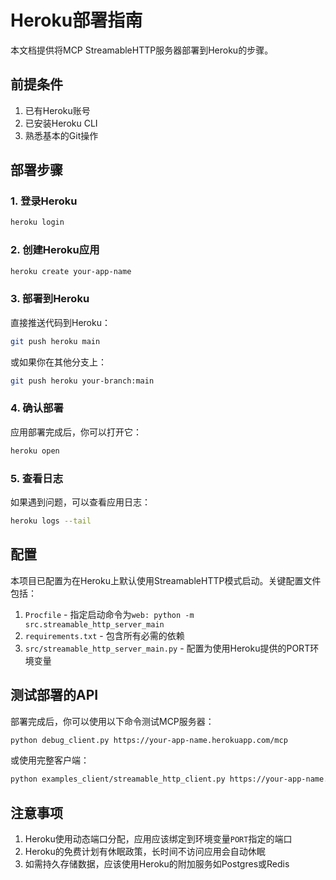 # Heroku部署指南

本文档提供将MCP StreamableHTTP服务器部署到Heroku的步骤。

## 前提条件

1. 已有Heroku账号
2. 已安装Heroku CLI
3. 熟悉基本的Git操作

## 部署步骤

### 1. 登录Heroku

```bash
heroku login
```

### 2. 创建Heroku应用

```bash
heroku create your-app-name
```

### 3. 部署到Heroku

直接推送代码到Heroku：

```bash
git push heroku main
```

或如果你在其他分支上：

```bash
git push heroku your-branch:main
```

### 4. 确认部署

应用部署完成后，你可以打开它：

```bash
heroku open
```

### 5. 查看日志

如果遇到问题，可以查看应用日志：

```bash
heroku logs --tail
```

## 配置

本项目已配置为在Heroku上默认使用StreamableHTTP模式启动。关键配置文件包括：

1. `Procfile` - 指定启动命令为`web: python -m src.streamable_http_server_main`
2. `requirements.txt` - 包含所有必需的依赖
3. `src/streamable_http_server_main.py` - 配置为使用Heroku提供的PORT环境变量

## 测试部署的API

部署完成后，你可以使用以下命令测试MCP服务器：

```bash
python debug_client.py https://your-app-name.herokuapp.com/mcp
```

或使用完整客户端：

```bash
python examples_client/streamable_http_client.py https://your-app-name.herokuapp.com/mcp
```

## 注意事项

1. Heroku使用动态端口分配，应用应该绑定到环境变量`PORT`指定的端口
2. Heroku的免费计划有休眠政策，长时间不访问应用会自动休眠
3. 如需持久存储数据，应该使用Heroku的附加服务如Postgres或Redis 